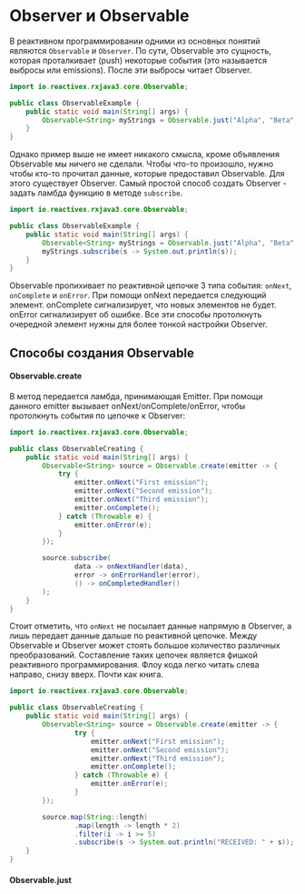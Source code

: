 # Observer и Observable
В реактивном программировании одними из основных понятий являются `Observable` и `Observer`. По сути, Observable это сущность,
которая проталкивает (push) некоторые события (это называется выбросы или emissions). После эти выбросы читает Observer.

```java
import io.reactivex.rxjava3.core.Observable;

public class ObservableExample {
    public static void main(String[] args) {
        Observable<String> myStrings = Observable.just("Alpha", "Beta", "Gamma");
    }
}
```

Однако пример выше не имеет никакого смысла, кроме объявления Observable мы ничего не сделали. Чтобы что-то произошло,
нужно чтобы кто-то прочитал данные, которые предоставил Observable. Для этого существует Observer. Самый простой способ
создать Observer - задать ламбда функцию в методе `subscribe`.

```java
import io.reactivex.rxjava3.core.Observable;

public class ObservableExample {
    public static void main(String[] args) {
        Observable<String> myStrings = Observable.just("Alpha", "Beta", "Gamma");
        myStrings.subscribe(s -> System.out.println(s));
    }
}
```

Observable пропихивает по реактивной цепочке 3 типа события: `onNext`, `onComplete` и `onError`. При помощи onNext передается 
следующий элемент. onComplete сигнализирует, что новых элементов не будет. onError сигнализирует об ошибке. Все эти 
способы протолкнуть очередной элемент нужны для более тонкой настройки Observer.

## Способы создания Observable
#### Observable.create
В метод передается ламбда, принимающая Emitter. При помощи данного emitter вызывает onNext/onComplete/onError, чтобы
протолкнуть события по цепочке к Observer:

```java
import io.reactivex.rxjava3.core.Observable;

public class ObservableCreating {
    public static void main(String[] args) {
        Observable<String> source = Observable.create(emitter -> {
            try {
                emitter.onNext("First emission");
                emitter.onNext("Second emission");
                emitter.onNext("Third emission");
                emitter.onComplete();
            } catch (Throwable e) {
                emitter.onError(e);
            }
        });

        source.subscribe(
                data -> onNextHandler(data),
                error -> onErrorHandler(error),
                () -> onCompletedHandler()
        );
    }
}
```

Стоит отметить, что `onNext` не посылает данные напрямую в Observer, а лишь передает данные дальше по реактивной 
цепочке. Между Observable и Observer может стоять большое количество различных преобразований. Составление таких 
цепочек является фишкой реактивного программирования. Флоу кода легко читать слева направо, снизу вверх. Почти как книга.


```java
import io.reactivex.rxjava3.core.Observable;

public class ObservableCreating {
    public static void main(String[] args) {
        Observable<String> source = Observable.create(emitter -> {
                try {
                    emitter.onNext("First emission");
                    emitter.onNext("Second emission");
                    emitter.onNext("Third emission");
                    emitter.onComplete();
                } catch (Throwable e) {
                    emitter.onError(e);
                }
        });

        source.map(String::length)
                .map(length -> length * 2)
                .filter(i -> i >= 5)
                .subscribe(s -> System.out.println("RECEIVED: " + s));
    }
}
```

#### Observable.just